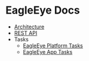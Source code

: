 # EagleEye Docs


* [Architecture](./architecture/architecture.md)
* [REST API](./rest-api/rest-api.md)
* Tasks
  * [EagleEye Platform Tasks](./tasks/platform.csv)
  * [EagleEye App Tasks](./tasks/app.csv)
